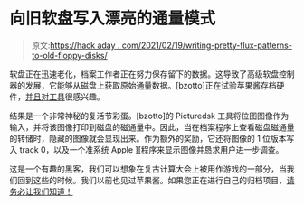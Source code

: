 # 向旧软盘写入漂亮的通量模式

> 原文:[https://hack aday . com/2021/02/19/writing-pretty-flux-patterns-to-old-floppy-disks/](https://hackaday.com/2021/02/19/writing-pretty-flux-patterns-to-old-floppy-disks/)

软盘正在迅速老化，档案工作者正在努力保存留下的数据。这导致了高级软盘控制器的发展，它能够从磁盘上获取原始通量数据。[bzotto]正在试验苹果酱存档硬件，[并且对工具](https://github.com/bzotto/picturedsk)很感兴趣。

结果是一个非常神秘的复活节彩蛋。[bzotto]的 Picturedsk 工具将位图图像作为输入，并将该图像打印到磁盘的磁通量中。因此，当在档案程序上查看磁盘磁通量的转储时，隐藏的图像就会显现出来。作为额外的奖励，它还将图像的 1 位版本写入 track 0，以及一个准系统 Apple ][程序来显示图像并恳求用户进一步调查。

这是一个有趣的黑客，我们可以想象在复古计算大会上被用作游戏的一部分，当我们回到这些的时候。我们以前也见过苹果酱。如果您正在进行自己的归档项目，[请务必让我们知道！](http://hackaday.com/submit-a-tip)